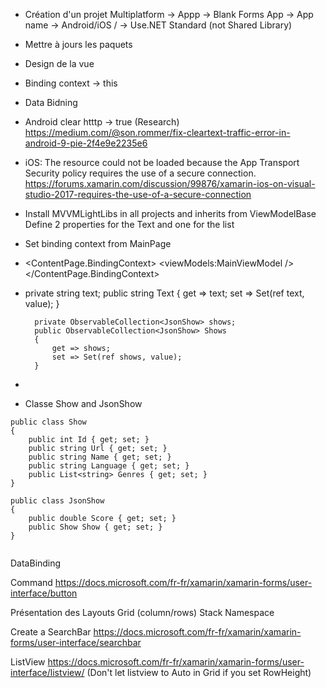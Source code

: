 - Création d'un projet Multiplatform -> Appp -> Blank Forms App -> App name -> Android/iOS / -> Use.NET Standard (not Shared Library)
- Mettre à jours les paquets
- Design de la vue 
- Binding context -> this
- Data Bidning 
- Android clear htttp -> true (Research)
https://medium.com/@son.rommer/fix-cleartext-traffic-error-in-android-9-pie-2f4e9e2235e6

- iOS: The resource could not be loaded because the App Transport Security policy requires the use of a secure connection.
https://forums.xamarin.com/discussion/99876/xamarin-ios-on-visual-studio-2017-requires-the-use-of-a-secure-connection

- Install MVVMLightLibs in all projects and inherits from ViewModelBase
Define 2 properties for the Text and one for the list
- Set binding context from MainPage
- 
    <ContentPage.BindingContext>
        <viewModels:MainViewModel />
    </ContentPage.BindingContext>
	
- private string text;
        public string Text
        {
            get => text;
            set => Set(ref text, value);
        }

        private ObservableCollection<JsonShow> shows;
        public ObservableCollection<JsonShow> Shows
        {
            get => shows;
            set => Set(ref shows, value);
        }
		
- 

- Classe Show and JsonShow
```
public class Show
{
    public int Id { get; set; }
    public string Url { get; set; }
    public string Name { get; set; }
    public string Language { get; set; }
    public List<string> Genres { get; set; }
}

public class JsonShow
{
    public double Score { get; set; }
    public Show Show { get; set; }
}


```


DataBinding

Command 
https://docs.microsoft.com/fr-fr/xamarin/xamarin-forms/user-interface/button

Présentation des Layouts
Grid (column/rows)
Stack
Namespace

Create a SearchBar
https://docs.microsoft.com/fr-fr/xamarin/xamarin-forms/user-interface/searchbar

ListView
https://docs.microsoft.com/fr-fr/xamarin/xamarin-forms/user-interface/listview/
(Don't let listview to Auto in Grid if you set RowHeight)



